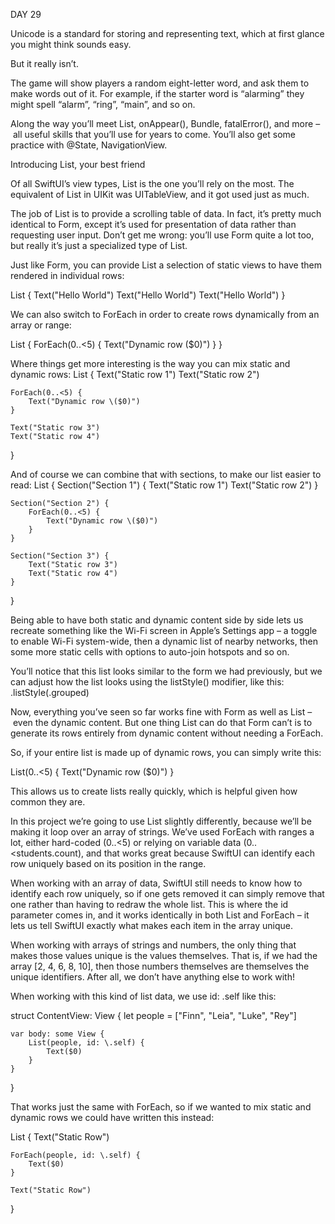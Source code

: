 DAY 29 


Unicode is a standard for storing and representing text, which at first glance you might think sounds easy.

But it really isn’t.

The game will show players a random eight-letter word, and ask them to make words out of it. For example, if the starter word is “alarming” they might spell “alarm”, “ring”, “main”, and so on.

Along the way you’ll meet List, onAppear(), Bundle, fatalError(), and more – all useful skills that you’ll use for years to come. You’ll also get some practice with @State, NavigationView.


Introducing List, your best friend


Of all SwiftUI’s view types, List is the one you’ll rely on the most. The equivalent of List in UIKit was UITableView, and it got used just as much.

The job of List is to provide a scrolling table of data. In fact, it’s pretty much identical to Form, except it’s used for presentation of data rather than requesting user input. Don’t get me wrong: you’ll use Form quite a lot too, but really it’s just a specialized type of List.

Just like Form, you can provide List a selection of static views to have them rendered in individual rows:

List {
    Text("Hello World")
    Text("Hello World")
    Text("Hello World")
}

We can also switch to ForEach in order to create rows dynamically from an array or range:

List {
    ForEach(0..<5) {
        Text("Dynamic row \($0)")
    }
}

Where things get more interesting is the way you can mix static and dynamic rows:
List {
    Text("Static row 1")
    Text("Static row 2")

    ForEach(0..<5) {
        Text("Dynamic row \($0)")
    }

    Text("Static row 3")
    Text("Static row 4")
}

And of course we can combine that with sections, to make our list easier to read:
List {
    Section("Section 1") {
        Text("Static row 1")
        Text("Static row 2")
    }

    Section("Section 2") {
        ForEach(0..<5) {
            Text("Dynamic row \($0)")
        }
    }

    Section("Section 3") {
        Text("Static row 3")
        Text("Static row 4")
    }
}

Being able to have both static and dynamic content side by side lets us recreate something like the Wi-Fi screen in Apple’s Settings app – a toggle to enable Wi-Fi system-wide, then a dynamic list of nearby networks, then some more static cells with options to auto-join hotspots and so on.

You’ll notice that this list looks similar to the form we had previously, but we can adjust how the list looks using the listStyle() modifier, like this:
.listStyle(.grouped)

Now, everything you’ve seen so far works fine with Form as well as List – even the dynamic content. But one thing List can do that Form can’t is to generate its rows entirely from dynamic content without needing a ForEach.

So, if your entire list is made up of dynamic rows, you can simply write this:

List(0..<5) {
    Text("Dynamic row \($0)")
}

This allows us to create lists really quickly, which is helpful given how common they are.

In this project we’re going to use List slightly differently, because we’ll be making it loop over an array of strings. We’ve used ForEach with ranges a lot, either hard-coded (0..<5) or relying on variable data (0..<students.count), and that works great because SwiftUI can identify each row uniquely based on its position in the range.

When working with an array of data, SwiftUI still needs to know how to identify each row uniquely, so if one gets removed it can simply remove that one rather than having to redraw the whole list. This is where the id parameter comes in, and it works identically in both List and ForEach – it lets us tell SwiftUI exactly what makes each item in the array unique.

When working with arrays of strings and numbers, the only thing that makes those values unique is the values themselves. That is, if we had the array [2, 4, 6, 8, 10], then those numbers themselves are themselves the unique identifiers. After all, we don’t have anything else to work with!

When working with this kind of list data, we use id: \.self like this:

struct ContentView: View {
    let people = ["Finn", "Leia", "Luke", "Rey"]

    var body: some View {
        List(people, id: \.self) {
            Text($0)
        }
    }
}

That works just the same with ForEach, so if we wanted to mix static and dynamic rows we could have written this instead:

List {
    Text("Static Row")

    ForEach(people, id: \.self) {
        Text($0)
    }

    Text("Static Row")
}

